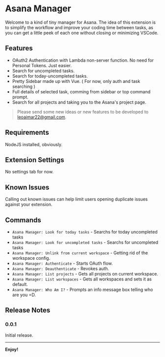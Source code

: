# Asana Manager

Welcome to a kind of tiny manager for Asana. The idea of this extension is to simplify the workflow and improve your coding time between tasks, as you can get a little peek of each one without closing or minimizing VSCode.

## Features

* OAuth2 Authentication with Lambda non-server function. No need for Personal Tokens. Just easier.
* Search for uncompleted tasks.
* Search for today-uncompleted tasks.
* Pretty Sidebar made up with Vue. ( For now, only auth and task searching  )
* Full details of selected task, comming from sidebar or top command prompt.
* Search for all projects and taking you to the Asana's project page.

> Please send some new ideas or new features to be developed to leoaimar22@gmail.com.

## Requirements

NodeJS installed, obviously.

## Extension Settings

No settings tab for now.

## Known Issues

Calling out known issues can help limit users opening duplicate issues against your extension.

## Commands
* `Asana Manager: Look for today tasks` - Searchs for today uncompleted tasks
* `Asana Manager: Look for uncompleted tasks` - Searchs for uncompleted tasks
* `Asana Manager: Unlink from current workspace` - Getting rid of the workspace config.
* `Asana Manager: Authenticate` - Starts OAuth flow.
* `Asana Manager: Deauthenticate` - Revokes auth.
* `Asana Manager: List projects` - Gets all projects on current workspace.
* `Asana Manager: List workspaces` - Gets all workspaces and sets it as default.
* `Asana Manager: Who Am I?` - Prompts an info message box telling who are you =D.

## Release Notes

### 0.0.1

Initial release.

-----------------------------------------------------------------------------------------------------------

**Enjoy!**
